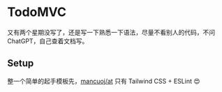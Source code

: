 # TodoMVC

又有两个星期没写了，还是写一下熟悉一下语法，尽量不看别人的代码，不问 ChatGPT，自己查着文档写。

## Setup

整一个简单的起手模板先，[mancuoj/at](https://github.com/mancuoj/at) 只有 Tailwind CSS + ESLint 😍

